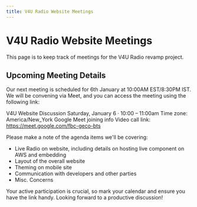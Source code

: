 ```yaml
---
title: V4U Radio Website Meetings
---
```


# V4U Radio Website Meetings

This page is to keep track of meetings for the V4U Radio revamp project. 

## Upcoming Meeting Details

Our next meeting is scheduled for 6th January at 10:00AM EST/8:30PM IST. We will be convening via Meet, and you can access the meeting using the following link: 

V4U Website Discussion
Saturday, January 6 · 10:00 – 11:00am
Time zone: America/New_York
Google Meet joining info
Video call link: https://meet.google.com/fbc-geco-bts

Please make a note of the agenda items we'll be covering:

- Live Radio on website, including details on hosting live component on AWS and embedding
- Layout of the overall website
- Theming on mobile site
- Communication with developers and other parties
- Misc. Concerns

Your active participation is crucial, so mark your calendar and ensure you have the link handy. Looking forward to a productive discussion!

